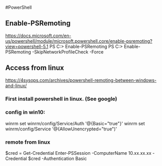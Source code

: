#PowerShell

## Enable-PSRemoting
https://docs.microsoft.com/en-us/powershell/module/microsoft.powershell.core/enable-psremoting?view=powershell-5.1
PS C:\> Enable-PSRemoting
PS C:\> Enable-PSRemoting -SkipNetworkProfileCheck -Force

## Access from linux
https://4sysops.com/archives/powershell-remoting-between-windows-and-linux/
### First install powershell in linux. (See google)
### config in win10: 
winrm set winrm/config/Service/Auth '@{Basic="true"}'
winrm set winrm/config/Service '@{AllowUnencrypted="true")'
### remote from linux
$cred = Get-Credential
Enter-PSSession -ComputerName 10.xx.xx.xx -Credential $cred -Authentication Basic

